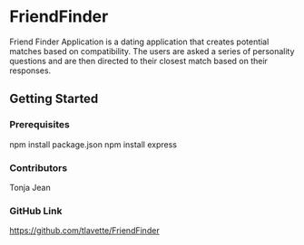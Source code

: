 # FriendFinder
Friend Finder Application is a dating application that creates potential matches based on compatibility.  The users are asked a series of personality questions and are then directed to their closest match based on their responses.

## Getting Started


### Prerequisites
npm install
package.json
npm install express







### Contributors
Tonja Jean



### GitHub Link
https://github.com/tlavette/FriendFinder





